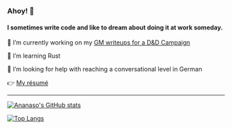 ### Ahoy! 👋

#### I sometimes write code and like to dream about doing it at work someday.

🔭 I’m currently working on my [GM writeups for a D&D Campaign](https://github.com/ananaso/GMNotes_CurseOfStrahd)

🌱 I’m learning Rust

🤔 I’m looking for help with reaching a conversational level in German

👉 [My résumé](https://github.com/ananaso/resume/blob/master/adavidson_resume.pdf)

---

[![Ananaso's GitHub stats](https://github-readme-stats.vercel.app/api?username=ananaso&show_icons=true&hide=stars,issues&theme=onedark)](https://github.com/anuraghazra/github-readme-stats)

[![Top Langs](https://github-readme-stats.vercel.app/api/top-langs/?username=ananaso&layout=compact&theme=onedark&exclude_repo=annDigIC)](https://github.com/anuraghazra/github-readme-stats)

<!--
**ananaso/ananaso** is a ✨ _special_ ✨ repository because its `README.md` (this file) appears on your GitHub profile.

Here are some ideas to get you started:

- 🔭 I’m currently working on ...
- 🌱 I’m currently learning ...
- 👯 I’m looking to collaborate on ...
- 🤔 I’m looking for help with ...
- 💬 Ask me about ...
- 📫 How to reach me: ...
- 😄 Pronouns: ...
- ⚡ Fun fact: ...
-->
